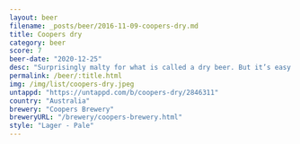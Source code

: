 ```yaml
---
layout: beer
filename: _posts/beer/2016-11-09-coopers-dry.md
title: Coopers dry
category: beer
score: 7
beer-date: "2020-12-25"
desc: "Surprisingly malty for what is called a dry beer. But it’s easy drinking with a good flavour and refreshing"
permalink: /beer/:title.html
img: /img/list/coopers-dry.jpeg
untappd: "https://untappd.com/b/coopers-dry/2846311"
country: "Australia"
brewery: "Coopers Brewery"
breweryURL: "/brewery/coopers-brewery.html"
style: "Lager - Pale"
---
```

